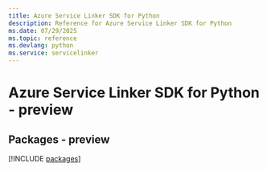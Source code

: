 ```yaml
---
title: Azure Service Linker SDK for Python
description: Reference for Azure Service Linker SDK for Python
ms.date: 07/29/2025
ms.topic: reference
ms.devlang: python
ms.service: servicelinker
---
```

# Azure Service Linker SDK for Python - preview
## Packages - preview
[!INCLUDE [packages](service-linker-index.md)]
